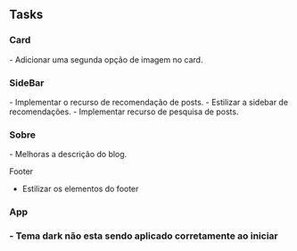 <h2>Tasks</h2>

<h3>Card</h3>
-   Adicionar uma segunda opção de imagem no card.

<h3>SideBar</h3>
-   Implementar o recurso de recomendação de posts.
-   Estilizar a sidebar de recomendações.
-   Implementar recurso de pesquisa de posts.

<h3>Sobre</h3>
-   Melhoras a descrição do blog.

<k3>Footer</k3>
-   Estilizar os elementos do footer

<h3>App<h3/>
- Tema dark não esta sendo aplicado corretamente ao iniciar
